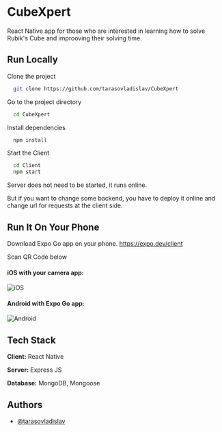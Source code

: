 
# CubeXpert

React Native app for those who are interested in learning how to solve Rubik's Cube and improoving their solving time. 

## Run Locally

Clone the project

```bash
  git clone https://github.com/tarasovladislav/CubeXpert
```

Go to the project directory

```bash
  cd CubeXpert
```

Install dependencies

```bash
  npm install
```

Start the Client

```bash
  cd Client
  npm start
```

Server does not need to be started, it runs online. 

But if you want to change some backend, you have to deploy it online and change url for requests at the client side.

## Run It On Your Phone

Download Expo Go app on your phone. https://expo.dev/client

Scan QR Code below

#### iOS with your camera app: 
![iOS](https://qr.expo.dev/eas-update?updateId=a4df52c8-3a4e-45b4-ba7f-fd8d8d764598&appScheme=exp&host=u.expo.dev)

#### Android with Expo Go app: 
![Android](https://qr.expo.dev/eas-update?updateId=2d8a53fa-6704-48e2-94b9-cef189f92bc5&appScheme=exp&host=u.expo.dev)


## Tech Stack

**Client:** React Native

**Server:** Express JS 

**Database:** MongoDB, Mongoose

## Authors

- [@tarasovladislav](https://www.github.com/tarasovladislav)

